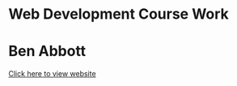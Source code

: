 # Web Development Course Work
<h1>Ben Abbott</h1>

<a href="http://ml-lab-4d78f073-aa49-4f0e-bce2-31e5254052c7.ukwest.cloudapp.azure.com:51092/">Click here to view website</a>